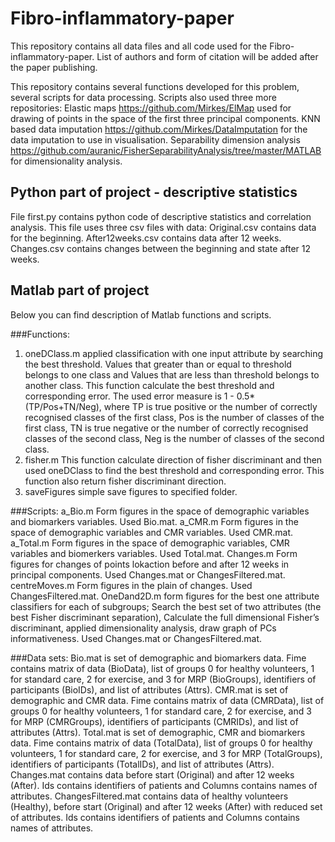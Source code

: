 # Fibro-inflammatory-paper
This repository contains all data files and all code used for the Fibro-inflammatory-paper. List of authors and form of citation will be added after the paper publishing.

This repository contains several functions developed for this problem, several scripts for data processing. Scripts also used three more repositories:
Elastic maps https://github.com/Mirkes/ElMap used for drawing of points in the space of the first three principal components.
KNN based data imputation https://github.com/Mirkes/DataImputation for the data imputation to use in visualisation.
Separability dimension analysis https://github.com/auranic/FisherSeparabilityAnalysis/tree/master/MATLAB for dimensionality analysis.

## Python part of project - descriptive statistics
File first.py contains python code of descriptive statistics and correlation analysis. This file uses three csv files with data:
Original.csv contains data for the beginning.
After12weeks.csv contains data after 12 weeks.
Changes.csv contains changes between the beginning and state after 12 weeks.

## Matlab part of project
Below you can find description of Matlab functions and scripts.

###Functions:
1. oneDClass.m applied classification with one input attribute by searching the best threshold. Values that greater than or equal to threshold belongs to one class and Values that are less than threshold belongs to another class. This function calculate the best threshold and corresponding error. The used error measure is 1 - 0.5*(TP/Pos+TN/Neg), where 
	TP is true positive or the number of correctly recognised classes of the first class, 
	Pos is the number of classes of the first class,
	TN is true negative or the number of correctly recognised classes of the second class, 
	Neg is the number of classes of the second class. 
2. fisher.m This function calculate direction of fisher discriminant and then used oneDClass to find the best threshold and corresponding error. This function also return fisher discriminant direction.
3. saveFigures simple save figures to specified folder.

###Scripts:
a_Bio.m Form figures in the space of demographic variables and biomarkers variables. Used Bio.mat.
a_CMR.m Form figures in the space of demographic variables and CMR variables. Used CMR.mat.
a_Total.m Form figures in the space of demographic variables, CMR variables and biomerkers variables. Used Total.mat.
Changes.m Form figures for changes of points lokaction before and after 12 weeks in principal components. Used Changes.mat or ChangesFiltered.mat.
centreMoves.m Form figures in the plain of changes. Used ChangesFiltered.mat.
OneDand2D.m form figures for the best one attribute classifiers for each of subgroups; Search the best set of two attributes (the best Fisher discriminant separation), Calculate the full dimensional Fisher’s discriminant, applied dimensionality analysis, draw graph of PCs informativeness. Used Changes.mat or ChangesFiltered.mat.

###Data sets:
Bio.mat is set of demographic and biomarkers data. Fime contains matrix of data (BioData), list of groups 0 for healthy volunteers, 1 for standard care, 2 for exercise, and 3 for MRP (BioGroups), identifiers of participants (BioIDs), and list of attributes (Attrs). 
CMR.mat is set of demographic and CMR data. Fime contains matrix of data (CMRData), list of groups 0 for healthy volunteers, 1 for standard care, 2 for exercise, and 3 for MRP (CMRGroups), identifiers of participants (CMRIDs), and list of attributes (Attrs). 
Total.mat is set of demographic, CMR and biomarkers data. Fime contains matrix of data (TotalData), list of groups 0 for healthy volunteers, 1 for standard care, 2 for exercise, and 3 for MRP (TotalGroups), identifiers of participants (TotalIDs), and list of attributes (Attrs). 
Changes.mat contains data before start (Original) and after 12 weeks (After). Ids contains identifiers of patients and Columns contains names of attributes.
ChangesFiltered.mat contains data of healthy volunteers (Healthy), before start (Original) and after 12 weeks (After) with reduced set of attributes. Ids contains identifiers of patients and Columns contains names of attributes.

